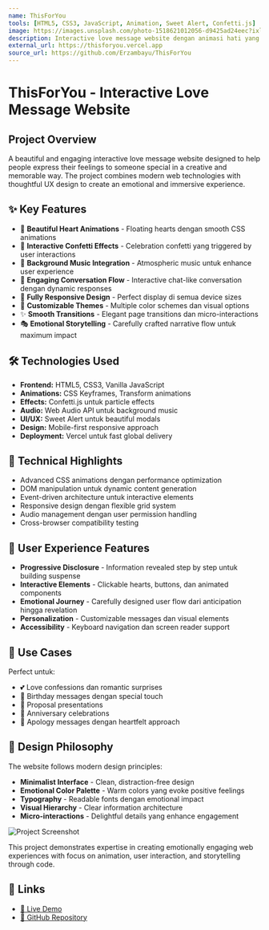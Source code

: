 ```yaml
---
name: ThisForYou
tools: [HTML5, CSS3, JavaScript, Animation, Sweet Alert, Confetti.js]
image: https://images.unsplash.com/photo-1518621012056-d9425ad24eec?ixlib=rb-1.2.1&auto=format&fit=crop&w=800&q=70
description: Interactive love message website dengan animasi hati yang cantik, confetti effects, background music, dan conversation flow yang engaging untuk mengekspresikan perasaan kepada orang spesial.
external_url: https://thisforyou.vercel.app
source_url: https://github.com/Erzambayu/ThisForYou
---
```


# ThisForYou - Interactive Love Message Website

## Project Overview

A beautiful and engaging interactive love message website designed to help people express their feelings to someone special in a creative and memorable way. The project combines modern web technologies with thoughtful UX design to create an emotional and immersive experience.

## ✨ Key Features

- 💖 **Beautiful Heart Animations** - Floating hearts dengan smooth CSS animations
- 🎉 **Interactive Confetti Effects** - Celebration confetti yang triggered by user interactions
- 🎵 **Background Music Integration** - Atmospheric music untuk enhance user experience
- 💬 **Engaging Conversation Flow** - Interactive chat-like conversation dengan dynamic responses
- 📱 **Fully Responsive Design** - Perfect display di semua device sizes
- 🌈 **Customizable Themes** - Multiple color schemes dan visual options
- ✨ **Smooth Transitions** - Elegant page transitions dan micro-interactions
- 🎭 **Emotional Storytelling** - Carefully crafted narrative flow untuk maximum impact

## 🛠️ Technologies Used

- **Frontend:** HTML5, CSS3, Vanilla JavaScript
- **Animations:** CSS Keyframes, Transform animations
- **Effects:** Confetti.js untuk particle effects
- **Audio:** Web Audio API untuk background music
- **UI/UX:** Sweet Alert untuk beautiful modals
- **Design:** Mobile-first responsive approach
- **Deployment:** Vercel untuk fast global delivery

## 🎯 Technical Highlights

- Advanced CSS animations dengan performance optimization
- DOM manipulation untuk dynamic content generation
- Event-driven architecture untuk interactive elements
- Responsive design dengan flexible grid system
- Audio management dengan user permission handling
- Cross-browser compatibility testing

## 💝 User Experience Features

- **Progressive Disclosure** - Information revealed step by step untuk building suspense
- **Interactive Elements** - Clickable hearts, buttons, dan animated components
- **Emotional Journey** - Carefully designed user flow dari anticipation hingga revelation
- **Personalization** - Customizable messages dan visual elements
- **Accessibility** - Keyboard navigation dan screen reader support

## 🌟 Use Cases

Perfect untuk:
- 💕 Love confessions dan romantic surprises
- 🎂 Birthday messages dengan special touch
- 💍 Proposal presentations
- 🎁 Anniversary celebrations
- 💌 Apology messages dengan heartfelt approach

## 🎨 Design Philosophy

The website follows modern design principles:
- **Minimalist Interface** - Clean, distraction-free design
- **Emotional Color Palette** - Warm colors yang evoke positive feelings
- **Typography** - Readable fonts dengan emotional impact
- **Visual Hierarchy** - Clear information architecture
- **Micro-interactions** - Delightful details yang enhance engagement

![Project Screenshot](https://images.unsplash.com/photo-1518621012056-d9425ad24eec?ixlib=rb-1.2.1&auto=format&fit=crop&w=600&q=70)

This project demonstrates expertise in creating emotionally engaging web experiences with focus on animation, user interaction, and storytelling through code.

## 🔗 Links

- [🚀 Live Demo](https://thisforyou.vercel.app)
- [📁 GitHub Repository](https://github.com/Erzambayu/ThisForYou)
